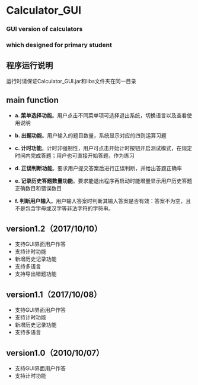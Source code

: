 # Calculator_GUI
### GUI version of calculators
### which designed for primary student

## 程序运行说明
运行时请保证Calculator_GUI.jar和libs文件夹在同一目录

## main function

* **a. 菜单选择功能**。用户点击不同菜单项可选择退出系统，切换语言以及查看使用说明

* **b. 出题功能**。用户输入的题目数量，系统显示对应的四则运算习题

* **c. 计时功能**。计时非强制性，用户可点击开始计时按钮开启测试模式，在规定时间内完成答题；用户也可直接开始答题，作为练习

* **d. 正误判断功能**。要求用户提交答案后进行正误判断，并给出答题正确率

* **e. 记录历史答题数量功能**。要求能退出程序再启动时能增量显示用户历史答题正确数目和错误数目

* **f. 判断用户输入**。用户输入答案时判断其输入答案是否有效：答案不为空，且不是包含字母或汉字等非法字符的字符串。



## version1.2（2017/10/10）

* 支持GUI界面用户作答
* 支持计时功能
* 新增历史记录功能
* 支持多语言
* 支持导出错题功能

## version1.1（2017/10/08）

* 支持GUI界面用户作答
* 支持计时功能
* 新增历史记录功能
* 支持多语言

## version1.0（2010/10/07）

* 支持GUI界面用户作答
* 支持计时功能

